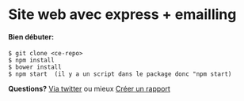Site web avec express + emailling
=====

#### Bien débuter:
```
$ git clone <ce-repo>
$ npm install
$ bower install
$ npm start  (il y a un script dans le package donc "npm start)
```


**Questions?** [Via twitter](https://twitter.com/Marcpowo) ou mieux [Créer un rapport](https://github.com/powolnymarcel/siteExpressReparationPC/issues)
